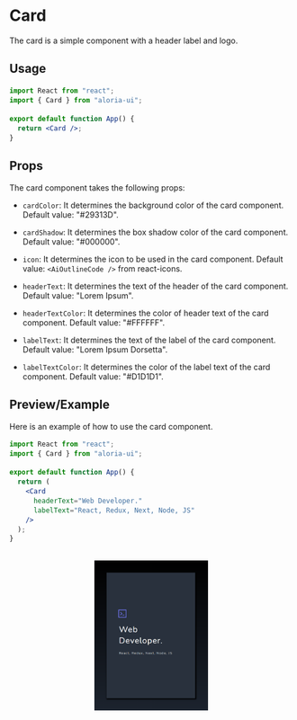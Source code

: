 # Card

<p>The card is a simple component with a header label and logo.</p>

## Usage

```jsx
import React from "react";
import { Card } from "aloria-ui";

export default function App() {
  return <Card />;
}
```

## Props

<p>

The card component takes the following props:

<ul>

<li>

`cardColor`: It determines the background color of the card component. Default value: "#29313D".

</li>

<li>

`cardShadow`: It determines the box shadow color of the card component. Default value: "#000000".

</li>

<li>

`icon`: It determines the icon to be used in the card component. Default value: `<AiOutlineCode />` from react-icons.

</li>

<li>

`headerText`: It determines the text of the header of the card component. Default value: "Lorem Ipsum".

</li>

<li>

`headerTextColor`: It determines the color of header text of the card component. Default value: "#FFFFFF".

</li>

<li>

`labelText`: It determines the text of the label of the card component. Default value: "Lorem Ipsum Dorsetta".

</li>

<li>

`labelTextColor`: It determines the color of the label text of the card component. Default value: "#D1D1D1".

</li>

</ul>

</p>

## Preview/Example

<p>Here is an example of how to use the card component.</p>

```jsx
import React from "react";
import { Card } from "aloria-ui";

export default function App() {
  return (
    <Card
      headerText="Web Developer."
      labelText="React, Redux, Next, Node, JS"
    />
  );
}
```

<br/>

<div style="display: flex; justify-content: center;" >
<img src="../../../media/cardImage.png" width="40%" />
</div>
